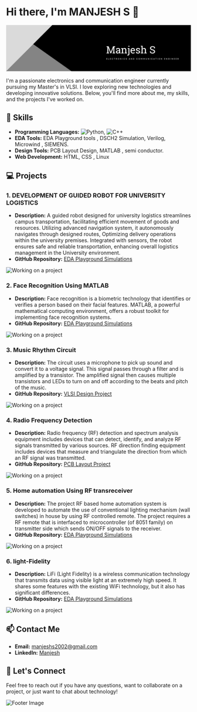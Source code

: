 # Hi there, I'm MANJESH S 👋

![Profile Banner](https://github.com/Manjeshs/Manjeshs/blob/main/profile.jpg)

I'm a passionate electronics and communication engineer currently pursuing my Master's in VLSI. I love exploring new technologies and developing innovative solutions. Below, you'll find more about me, my skills, and the projects I've worked on.

## 🔧 Skills
- **Programming Languages:** ![Python](https://img.shields.io/badge/-Python-3776AB?style=flat-square&logo=python&logoColor=white), ![C++](https://img.shields.io/badge/-C++-00599C?style=flat-square&logo=cplusplus&logoColor=white)
- **EDA Tools:** EDA Playground tools , DSCH2 Simulation, Verilog, Microwind , SIEMENS.
- **Design Tools:** PCB Layout Design, MATLAB , semi conductor.
- **Web Development:** HTML, CSS , Linux 

## 💻 Projects
### 1. DEVELOPMENT OF GUIDED ROBOT FOR UNIVERSITY LOGISTICS
- **Description:** A guided robot designed for university logistics streamlines campus transportation, facilitating efficient movement of goods and resources. Utilizing advanced navigation system, it autonomously navigates through designed routes, Optimizing delivery operations within the university premises. Integrated with sensors, the robot ensures safe and reliable transportation, enhancing overall logistics management in the University environment.
- **GitHub Repository:** [EDA Playground Simulations](https://github.com/yourusername/eda-playground-simulations)

![Working on a project](https://i.giphy.com/media/v1.Y2lkPTc5MGI3NjExNHZtYnVjamp5d2VjN2M1aTEybG01anh1Y2c4Z2p5eXE4enU4Z3g2ZCZlcD12MV9pbnRlcm5hbF9naWZfYnlfaWQmY3Q9Zw/3oFzmg1tEJTzy1auEo/giphy.gif)

### 2. Face Recognition Using MATLAB
- **Description:** Face recognition is a biometric technology that identifies or verifies a person based on their facial features. MATLAB, a powerful mathematical computing environment, offers a robust toolkit for implementing face recognition systems.
- **GitHub Repository:** [EDA Playground Simulations](https://github.com/yourusername/eda-playground-simulations)

![Working on a project](https://i.giphy.com/media/v1.Y2lkPTc5MGI3NjExb29pMnIxbzA2dWx0dHhnZ3kyOGVpdjV0b3ZhYjR3ZGFtOTlvZ3MybSZlcD12MV9pbnRlcm5hbF9naWZfYnlfaWQmY3Q9Zw/3ohjUWoBfRlknMM5Ak/giphy.gif)

### 3. Music Rhythm Circuit
- **Description:** The circuit uses a microphone to pick up sound and convert it to a voltage signal. This signal passes through a filter and is amplified by a transistor. The amplified signal then causes multiple transistors and LEDs to turn on and off according to the beats and pitch of the music.
- **GitHub Repository:** [VLSI Design Project](https://github.com/yourusername/vlsi-design-project)

![Working on a project](https://i.giphy.com/media/v1.Y2lkPTc5MGI3NjExNXBweGY1Nnd0amRmZHJjMnB3dDNxaHc2cXltcDcxMjU4cTZxY3I0bSZlcD12MV9pbnRlcm5hbF9naWZfYnlfaWQmY3Q9Zw/l0IyjMk3b9rbRwxhK/giphy.gif)

### 4. Radio Frequency Detection
- **Description:** Radio frequency (RF) detection and spectrum analysis equipment includes devices that can detect, identify, and analyze RF signals transmitted by various sources. RF direction finding equipment includes devices that measure and triangulate the direction from which an RF signal was transmitted.
- **GitHub Repository:** [PCB Layout Project](https://github.com/yourusername/pcb-layout-project)

![Working on a project](https://i.giphy.com/media/v1.Y2lkPTc5MGI3NjExeDl0OGdpdmxqY2tpNW9heHB4b3I0d2wzNTBydWtub2x4Ym0ybXQyMiZlcD12MV9pbnRlcm5hbF9naWZfYnlfaWQmY3Q9Zw/WqM5uaPtzoZtIhHI2x/giphy.gif)

### 5. Home automation Using RF transreceiver 
- **Description:** The project RF based home automation system is developed to automate the use of conventional lighting mechanism (wall switches) in house by using RF controlled remote. The project requires a RF remote that is interfaced to microcontroller (of 8051 family) on transmitter side which sends ON/OFF signals to the receiver.
- **GitHub Repository:** [EDA Playground Simulations](https://github.com/yourusername/eda-playground-simulations)

![Working on a project](https://i.giphy.com/media/v1.Y2lkPTc5MGI3NjExY2R2emdjcmJ5ZG1yZDQwMTF6ZWZmbzB5MmhzaWJlMmNxdDNqYmFpMiZlcD12MV9pbnRlcm5hbF9naWZfYnlfaWQmY3Q9Zw/gy6fVEyv1sJpvJSBI8/giphy.gif)

### 6. light-Fidelity 
- **Description:** LiFi (Light Fidelity) is a wireless communication technology that transmits data using visible light at an extremely high speed. It shares some features with the existing WiFi technology, but it also has significant differences.
- **GitHub Repository:** [EDA Playground Simulations](https://github.com/yourusername/eda-playground-simulations)

![Working on a project](https://i.giphy.com/media/v1.Y2lkPTc5MGI3NjExYjU5amZzajZ0dmd3OXMybGc3Y2szemxvZ3JjbGw0eW1neDFudXBhOCZlcD12MV9pbnRlcm5hbF9naWZfYnlfaWQmY3Q9Zw/l2JebisijdzVL2Cqs/giphy.gif)

## 📫 Contact Me
- **Email:** [manjeshs2002@gmail.com](mailto:manjeshs2002@gmail.com)
- **LinkedIn:** [Manjesh](www.linkedin.com/in/manjesh-s)

## 🌱 Let's Connect
Feel free to reach out if you have any questions, want to collaborate on a project, or just want to chat about technology!

![Footer Image](https://via.placeholder.com/1200x150.png?text=Happy+Coding!)

